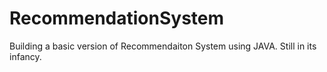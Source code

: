 RecommendationSystem
====================

Building a basic version of Recommendaiton System using JAVA. Still in its infancy. 

